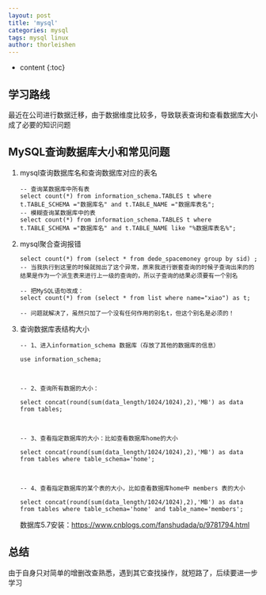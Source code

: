 ```yaml
---
layout: post
title: 'mysql'
categories: mysql
tags: mysql linux
author: thorleishen
---
```


* content
{:toc}
## 学习路线

最近在公司进行数据迁移，由于数据维度比较多，导致联表查询和查看数据库大小成了必要的知识问题



## MySQL查询数据库大小和常见问题

1. mysql查询数据库名和查询数据库对应的表名

   ```mysql
   -- 查询某数据库中所有表
   select count(*) from information_schema.TABLES t where t.TABLE_SCHEMA ="数据库名" and t.TABLE_NAME ="数据库表名";
   -- 模糊查询某数据库中的表
   select count(*) from information_schema.TABLES t where t.TABLE_SCHEMA ="数据库名" and t.TABLE_NAME like "%数据库表名%";
   ```

2. mysql聚合查询报错

   ```mysql
   select count(*) from (select * from dede_spacemoney group by sid) ;
   -- 当我执行到这里的时候就抛出了这个异常，原来我进行嵌套查询的时候子查询出来的的结果是作为一个派生表来进行上一级的查询的，所以子查询的结果必须要有一个别名
   
   -- 把MySQL语句改成：
   select count(*) from (select * from list where name="xiao") as t;
   
   -- 问题就解决了，虽然只加了一个没有任何作用的别名t，但这个别名是必须的！
   ```

3. 查询数据库表结构大小

   ```mysqL
   -- 1、进入information_schema 数据库（存放了其他的数据库的信息）
   
   use information_schema;
   
      
   
   -- 2、查询所有数据的大小：
   
   select concat(round(sum(data_length/1024/1024),2),'MB') as data from tables;
   
      
   
   -- 3、查看指定数据库的大小：比如查看数据库home的大小
   
   select concat(round(sum(data_length/1024/1024),2),'MB') as data from tables where table_schema='home';
   
      
   
   -- 4、查看指定数据库的某个表的大小，比如查看数据库home中 members 表的大小
   
   select concat(round(sum(data_length/1024/1024),2),'MB') as data from tables where table_schema='home' and table_name='members';
   ```

   数据库5.7安装：https://www.cnblogs.com/fanshudada/p/9781794.html



## 总结

由于自身只对简单的增删改查熟悉，遇到其它查找操作，就短路了，后续要进一步学习
